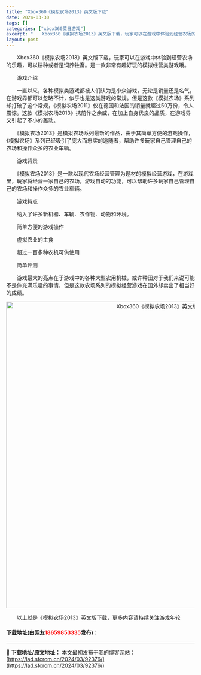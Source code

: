 ```yaml
---
title: "Xbox360《模拟农场2013》英文版下载"
date: 2024-03-30
tags: []
categories: ["xbox360英日游戏"]
excerpt: "　　Xbox360《模拟农场2013》英文版下载，玩家可以在游戏中体验到经营农场的乐趣，可以耕种或者是饲养牲畜。是一款非常有趣好玩的模拟经营类游戏哦。 　　游戏介绍 　　一直以来，各种模拟类游戏都被人们认为是小众游戏，无论是销量还是名气，在游戏界都可以忽略不计，似乎也是这类游戏的常规。但是这款《模拟&hellip;"
layout: post
---
```


 <p>　　Xbox360《模拟农场2013》英文版下载，玩家可以在游戏中体验到经营农场的乐趣，可以耕种或者是饲养牲畜。是一款非常有趣好玩的模拟经营类游戏哦。</p> <p>　　游戏介绍</p> <p>　　一直以来，各种模拟类游戏都被人们认为是小众游戏，无论是销量还是名气，在游戏界都可以忽略不计，似乎也是这类游戏的常规。但是这款《模拟农场》系列却打破了这个常规，《模拟农场2011》仅在德国和法国的销量就超过50万份，令人震惊。这款《模拟农场2013》携前作之余威，在加上自身优良的品质，在游戏界又引起了不小的轰动。</p> <p>　　《模拟农场2013》是模拟农场系列最新的作品，由于其简单方便的游戏操作，《模拟农场》系列已经吸引了庞大而忠实的追随者，帮助许多玩家自己管理自己的农场和操作众多的农业车辆。</p> <p>　　游戏背景</p> <p>　　《模拟农场2013》是一款以现代农场经营管理为题材的模拟经营游戏，在游戏里，玩家将经营一家自己的农场，游戏自动的功能，可以帮助许多玩家自己管理自己的农场和操作众多的农业车辆。</p> <p>　　游戏特点</p> <p>　　纳入了许多新机器、车辆、农作物、动物和环境。</p> <p>　　简单方便的游戏操作</p> <p>　　虚拟农业的主食</p> <p>　　超过一百多种农机可供使用</p> <p>　　简单评测</p> <p>　　游戏最大的亮点在于游戏中的各种大型农用机械，或许种田对于我们来说可能不是件充满乐趣的事情，但是这款农场系列的模拟经营游戏在国外却卖出了相当好的成绩。</p> <p align="center"><img align="" border="0" src="https://lad.sfcrom.cn/wp-content/uploads/2024/03/20240330_6607d52363047.jpg" width="819" alt="Xbox360《模拟农场2013》英文版下载" /></p> <p>　　以上就是《模拟农场2013》英文版下载，更多内容请持续关注游戏年轮</p> <p><h4>下载地址(由网友<font color="red">18659853335</font>发布)：</h4></p> 

---
📖 **下载地址/原文地址：** 本文最初发布于我的博客网站：[https://lad.sfcrom.cn/2024/03/92376/](https://lad.sfcrom.cn/2024/03/92376/)

